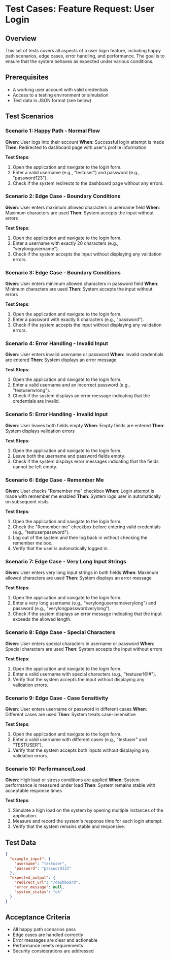 # Test Cases: Feature Request: User Login

## Overview
This set of tests covers all aspects of a user login feature, including happy path scenarios, edge cases, error handling, and performance. The goal is to ensure that the system behaves as expected under various conditions.

## Prerequisites
- A working user account with valid credentials
- Access to a testing environment or simulation
- Test data in JSON format (see below)

## Test Scenarios

### Scenario 1: Happy Path - Normal Flow
**Given**: User logs into their account
**When**: Successful login attempt is made
**Then**: Redirected to dashboard page with user's profile information

**Test Steps**:
1. Open the application and navigate to the login form.
2. Enter a valid username (e.g., "testuser") and password (e.g., "password123").
3. Check if the system redirects to the dashboard page without any errors.

### Scenario 2: Edge Case - Boundary Conditions
**Given**: User enters maximum allowed characters in username field
**When**: Maximum characters are used
**Then**: System accepts the input without errors

**Test Steps**:
1. Open the application and navigate to the login form.
2. Enter a username with exactly 20 characters (e.g., "verylongusername").
3. Check if the system accepts the input without displaying any validation errors.

### Scenario 3: Edge Case - Boundary Conditions
**Given**: User enters minimum allowed characters in password field
**When**: Minimum characters are used
**Then**: System accepts the input without errors

**Test Steps**:
1. Open the application and navigate to the login form.
2. Enter a password with exactly 8 characters (e.g., "password").
3. Check if the system accepts the input without displaying any validation errors.

### Scenario 4: Error Handling - Invalid Input
**Given**: User enters invalid username or password
**When**: Invalid credentials are entered
**Then**: System displays an error message

**Test Steps**:
1. Open the application and navigate to the login form.
2. Enter a valid username and an incorrect password (e.g., "testuserwrong").
3. Check if the system displays an error message indicating that the credentials are invalid.

### Scenario 5: Error Handling - Invalid Input
**Given**: User leaves both fields empty
**When**: Empty fields are entered
**Then**: System displays validation errors

**Test Steps**:
1. Open the application and navigate to the login form.
2. Leave both the username and password fields empty.
3. Check if the system displays error messages indicating that the fields cannot be left empty.

### Scenario 6: Edge Case - Remember Me
**Given**: User checks "Remember me" checkbox
**When**: Login attempt is made with remember me enabled
**Then**: System logs user in automatically on subsequent visits

**Test Steps**:
1. Open the application and navigate to the login form.
2. Check the "Remember me" checkbox before entering valid credentials (e.g., "testuserpassword").
3. Log out of the system and then log back in without checking the remember me box.
4. Verify that the user is automatically logged in.

### Scenario 7: Edge Case - Very Long Input Strings
**Given**: User enters very long input strings in both fields
**When**: Maximum allowed characters are used
**Then**: System displays an error message

**Test Steps**:
1. Open the application and navigate to the login form.
2. Enter a very long username (e.g., "verylongusernameverylong") and password (e.g., "verylongpasswordverylong").
3. Check if the system displays an error message indicating that the input exceeds the allowed length.

### Scenario 8: Edge Case - Special Characters
**Given**: User enters special characters in username or password
**When**: Special characters are used
**Then**: System accepts the input without errors

**Test Steps**:
1. Open the application and navigate to the login form.
2. Enter a valid username with special characters (e.g., "testuser!@#").
3. Verify that the system accepts the input without displaying any validation errors.

### Scenario 9: Edge Case - Case Sensitivity
**Given**: User enters username or password in different cases
**When**: Different cases are used
**Then**: System treats case-insensitive

**Test Steps**:
1. Open the application and navigate to the login form.
2. Enter a valid username with different cases (e.g., "testuser" and "TESTUSER").
3. Verify that the system accepts both inputs without displaying any validation errors.

### Scenario 10: Performance/Load
**Given**: High load or stress conditions are applied
**When**: System performance is measured under load
**Then**: System remains stable with acceptable response times

**Test Steps**:
1. Simulate a high load on the system by opening multiple instances of the application.
2. Measure and record the system's response time for each login attempt.
3. Verify that the system remains stable and responsive.

## Test Data

```json
{
  "example_input": {
    "username": "testuser",
    "password": "password123"
  },
  "expected_output": {
    "redirect_url": "/dashboard",
    "error_message": null,
    "system_status": "ok"
  }
}
```

## Acceptance Criteria

- All happy path scenarios pass
- Edge cases are handled correctly
- Error messages are clear and actionable
- Performance meets requirements
- Security considerations are addressed